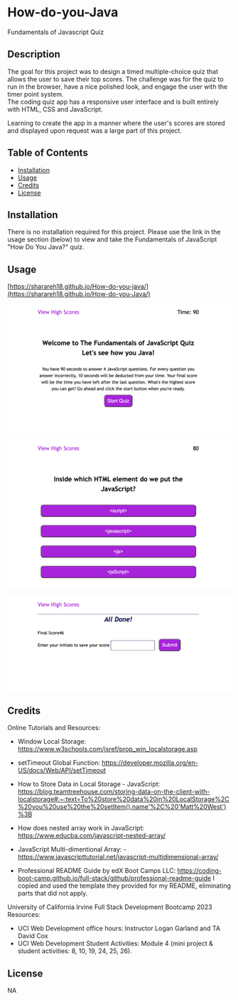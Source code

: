 # How-do-you-Java
Fundamentals of Javascript Quiz
## Description

The goal for this project was to design a timed multiple-choice quiz that allows the user to save their top scores. 
The challenge was for the quiz to run in the browser, have a nice polished look, and engage the user with the timer point system.  
The coding quiz app has a responsive user interface and is built entirely with HTML, CSS and JavaScript. 

Learning to create the app in a manner where the user's scores are stored and displayed upon request was a large part of this project. 
 

## Table of Contents 

- [Installation](#installation)
- [Usage](#usage)
- [Credits](#credits)
- [License](#license)

## Installation

There is no installation required for this project. Please use the link in the usage section (below) to view and take the Fundamentals of JavaScript "How Do You Java?" quiz. 

## Usage


[https://sharareh18.github.io/How-do-you-java/](https://sharareh18.github.io/How-do-you-Java/)



![main page of quiz, welcome message displayed](<assets/screenshots/Screenshot 2023-07-27 at 8.22.42 PM.png>)

![quiz question with multiple choice responses displayed on page](<assets/screenshots/Screenshot 2023-07-27 at 8.22.58 PM.png>)

![end of quiz where final score is displayed and the option to save scores](<assets/screenshots/Screenshot 2023-07-27 at 8.23.23 PM.png>)

## Credits

Online Tutorials and Resources:

-  Window Local Storage: https://www.w3schools.com/jsref/prop_win_localstorage.asp

-  setTimeout Global Function:  https://developer.mozilla.org/en-US/docs/Web/API/setTimeout

-  How to Store Data in Local Storage - JavaScript:  https://blog.teamtreehouse.com/storing-data-on-the-client-with-localstorage#:~:text=To%20store%20data%20in%20LocalStorage%2C%20you%20use%20the%20setItem(),name'%2C%20'Matt%20West')%3B

-  How does nested array work in JavaScript:  https://www.educba.com/javascript-nested-array/

-  JavaScript Multi-dimentional Array:  -  https://www.javascripttutorial.net/javascript-multidimensional-array/


-  Professional README Guide by edX Boot Camps LLC:  https://coding-boot-camp.github.io/full-stack/github/professional-readme-guide
   I copied and used the template they provided for my README, eliminating parts that did not apply.
  

University of California Irvine Full Stack Development Bootcamp 2023 Resources:

-  UCI Web Development office hours:  Instructor Logan Garland and TA David Cox
-  UCI Web Development Student Activities: Module 4 (mini project & student activities: 8, 10, 19, 24, 25, 26).
   
   
    
## License

NA



